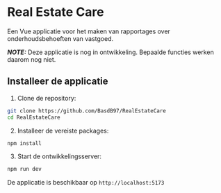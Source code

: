# Real Estate Care

Een Vue applicatie voor het maken van rapportages over onderhoudsbehoeften van vastgoed.

**_NOTE:_** Deze applicatie is nog in ontwikkeling. Bepaalde functies werken daarom nog niet.

## Installeer de applicatie

1. Clone de repository:

```bash
git clone https://github.com/BasdB97/RealEstateCare
cd RealEstateCare
```

2. Installeer de vereiste packages:

```bash
npm install
```

3. Start de ontwikkelingsserver:

```bash
npm run dev
```

De applicatie is beschikbaar op `http://localhost:5173`
